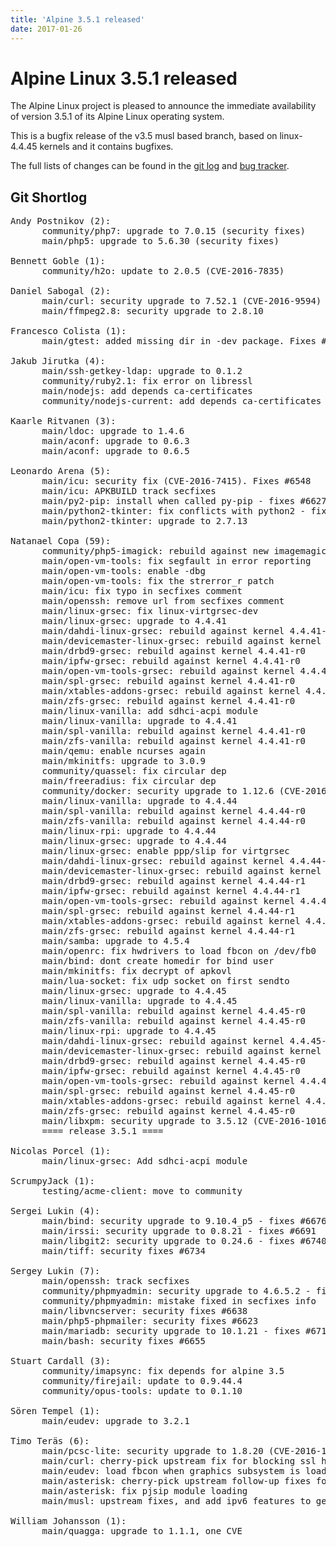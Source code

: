 ```yaml
---
title: 'Alpine 3.5.1 released'
date: 2017-01-26
---
```


Alpine Linux 3.5.1 released
=====================

The Alpine Linux project is pleased to announce the immediate
availability of version 3.5.1 of its Alpine Linux operating system.

This is a bugfix release of the v3.5 musl based branch, based on
linux-4.4.45 kernels and it contains bugfixes.

The full lists of changes can be found in the [git
log](http://git.alpinelinux.org/cgit/aports/log/?h=v3.5.1) and [bug
tracker](http://bugs.alpinelinux.org/versions/116).

Git Shortlog
--------

<pre>
Andy Postnikov (2):
      community/php7: upgrade to 7.0.15 (security fixes)
      main/php5: upgrade to 5.6.30 (security fixes)

Bennett Goble (1):
      community/h2o: update to 2.0.5 (CVE-2016-7835)

Daniel Sabogal (2):
      main/curl: security upgrade to 7.52.1 (CVE-2016-9594)
      main/ffmpeg2.8: security upgrade to 2.8.10

Francesco Colista (1):
      main/gtest: added missing dir in -dev package. Fixes #6685

Jakub Jirutka (4):
      main/ssh-getkey-ldap: upgrade to 0.1.2
      community/ruby2.1: fix error on libressl
      main/nodejs: add depends ca-certificates
      community/nodejs-current: add depends ca-certificates

Kaarle Ritvanen (3):
      main/ldoc: upgrade to 1.4.6
      main/aconf: upgrade to 0.6.3
      main/aconf: upgrade to 0.6.5

Leonardo Arena (5):
      main/icu: security fix (CVE-2016-7415). Fixes #6548
      main/icu: APKBUILD track secfixes
      main/py2-pip: install when called py-pip - fixes #6627
      main/python2-tkinter: fix conflicts with python2 - fixes #6646
      main/python2-tkinter: upgrade to 2.7.13

Natanael Copa (59):
      community/php5-imagick: rebuild against new imagemagick ABI
      main/open-vm-tools: fix segfault in error reporting
      main/open-vm-tools: enable -dbg
      main/open-vm-tools: fix the strerror_r patch
      main/icu: fix typo in secfixes comment
      main/openssh: remove url from secfixes comment
      main/linux-grsec: fix linux-virtgrsec-dev
      main/linux-grsec: upgrade to 4.4.41
      main/dahdi-linux-grsec: rebuild against kernel 4.4.41-r0
      main/devicemaster-linux-grsec: rebuild against kernel 4.4.41-r0
      main/drbd9-grsec: rebuild against kernel 4.4.41-r0
      main/ipfw-grsec: rebuild against kernel 4.4.41-r0
      main/open-vm-tools-grsec: rebuild against kernel 4.4.41-r0
      main/spl-grsec: rebuild against kernel 4.4.41-r0
      main/xtables-addons-grsec: rebuild against kernel 4.4.41-r0
      main/zfs-grsec: rebuild against kernel 4.4.41-r0
      main/linux-vanilla: add sdhci-acpi module
      main/linux-vanilla: upgrade to 4.4.41
      main/spl-vanilla: rebuild against kernel 4.4.41-r0
      main/zfs-vanilla: rebuild against kernel 4.4.41-r0
      main/qemu: enable ncurses again
      main/mkinitfs: upgrade to 3.0.9
      community/quassel: fix circular dep
      main/freeradius: fix circular dep
      community/docker: security upgrade to 1.12.6 (CVE-2016-9962)
      main/linux-vanilla: upgrade to 4.4.44
      main/spl-vanilla: rebuild against kernel 4.4.44-r0
      main/zfs-vanilla: rebuild against kernel 4.4.44-r0
      main/linux-rpi: upgrade to 4.4.44
      main/linux-grsec: upgrade to 4.4.44
      main/linux-grsec: enable ppp/slip for virtgrsec
      main/dahdi-linux-grsec: rebuild against kernel 4.4.44-r1
      main/devicemaster-linux-grsec: rebuild against kernel 4.4.44-r1
      main/drbd9-grsec: rebuild against kernel 4.4.44-r1
      main/ipfw-grsec: rebuild against kernel 4.4.44-r1
      main/open-vm-tools-grsec: rebuild against kernel 4.4.44-r1
      main/spl-grsec: rebuild against kernel 4.4.44-r1
      main/xtables-addons-grsec: rebuild against kernel 4.4.44-r1
      main/zfs-grsec: rebuild against kernel 4.4.44-r1
      main/samba: upgrade to 4.5.4
      main/openrc: fix hwdrivers to load fbcon on /dev/fb0
      main/bind: dont create homedir for bind user
      main/mkinitfs: fix decrypt of apkovl
      main/lua-socket: fix udp socket on first sendto
      main/linux-grsec: upgrade to 4.4.45
      main/linux-vanilla: upgrade to 4.4.45
      main/spl-vanilla: rebuild against kernel 4.4.45-r0
      main/zfs-vanilla: rebuild against kernel 4.4.45-r0
      main/linux-rpi: upgrade to 4.4.45
      main/dahdi-linux-grsec: rebuild against kernel 4.4.45-r0
      main/devicemaster-linux-grsec: rebuild against kernel 4.4.45-r0
      main/drbd9-grsec: rebuild against kernel 4.4.45-r0
      main/ipfw-grsec: rebuild against kernel 4.4.45-r0
      main/open-vm-tools-grsec: rebuild against kernel 4.4.45-r0
      main/spl-grsec: rebuild against kernel 4.4.45-r0
      main/xtables-addons-grsec: rebuild against kernel 4.4.45-r0
      main/zfs-grsec: rebuild against kernel 4.4.45-r0
      main/libxpm: security upgrade to 3.5.12 (CVE-2016-10164)
      ==== release 3.5.1 ====

Nicolas Porcel (1):
      main/linux-grsec: Add sdhci-acpi module

ScrumpyJack (1):
      testing/acme-client: move to community

Sergei Lukin (4):
      main/bind: security upgrade to 9.10.4_p5 - fixes #6676
      main/irssi: security upgrade to 0.8.21 - fixes #6691
      main/libgit2: security upgrade to 0.24.6 - fixes #6740
      main/tiff: security fixes #6734

Sergey Lukin (7):
      main/openssh: track secfixes
      community/phpmyadmin: security upgrade to 4.6.5.2 - fixes #6595
      community/phpmyadmin: mistake fixed in secfixes info
      main/libvncserver: security fixes #6638
      main/php5-phpmailer: security fixes #6623
      main/mariadb: security upgrade to 10.1.21 - fixes #6718
      main/bash: security fixes #6655

Stuart Cardall (3):
      community/imapsync: fix depends for alpine 3.5
      community/firejail: update to 0.9.44.4
      community/opus-tools: update to 0.1.10

Sören Tempel (1):
      main/eudev: upgrade to 3.2.1

Timo Teräs (6):
      main/pcsc-lite: security upgrade to 1.8.20 (CVE-2016-10109)
      main/curl: cherry-pick upstream fix for blocking ssl handshake handling
      main/eudev: load fbcon when graphics subsystem is loaded
      main/asterisk: cherry-pick upstream follow-up fixes for ASTERISK-24517
      main/asterisk: fix pjsip module loading
      main/musl: upstream fixes, and add ipv6 features to getent

William Johansson (1):
      main/quagga: upgrade to 1.1.1, one CVE
</pre>
